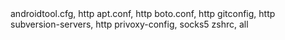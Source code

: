 <proxy>
androidtool.cfg, http
apt.conf, http
boto.conf, http
gitconfig, http
subversion-servers, http
privoxy-config, socks5
zshrc, all
</proxy>